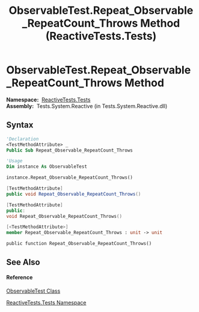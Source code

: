 ﻿---
title: ObservableTest.Repeat_Observable_RepeatCount_Throws Method  (ReactiveTests.Tests)
TOCTitle: Repeat_Observable_RepeatCount_Throws Method
ms:assetid: M:ReactiveTests.Tests.ObservableTest.Repeat_Observable_RepeatCount_Throws
ms:mtpsurl: https://msdn.microsoft.com/en-us/library/reactivetests.tests.observabletest.repeat_observable_repeatcount_throws(v=VS.103)
ms:contentKeyID: 36620068
ms.date: 06/28/2011
mtps_version: v=VS.103
f1_keywords:
- ReactiveTests.Tests.ObservableTest.Repeat_Observable_RepeatCount_Throws
dev_langs:
- CSharp
- JScript
- VB
- FSharp
- c++
---

# ObservableTest.Repeat\_Observable\_RepeatCount\_Throws Method

**Namespace:**  [ReactiveTests.Tests](hh289046\(v=vs.103\).md)  
**Assembly:**  Tests.System.Reactive (in Tests.System.Reactive.dll)

## Syntax

``` vb
'Declaration
<TestMethodAttribute> _
Public Sub Repeat_Observable_RepeatCount_Throws
```

``` vb
'Usage
Dim instance As ObservableTest

instance.Repeat_Observable_RepeatCount_Throws()
```

``` csharp
[TestMethodAttribute]
public void Repeat_Observable_RepeatCount_Throws()
```

``` c++
[TestMethodAttribute]
public:
void Repeat_Observable_RepeatCount_Throws()
```

``` fsharp
[<TestMethodAttribute>]
member Repeat_Observable_RepeatCount_Throws : unit -> unit 
```

``` jscript
public function Repeat_Observable_RepeatCount_Throws()
```

## See Also

#### Reference

[ObservableTest Class](hh288687\(v=vs.103\).md)

[ReactiveTests.Tests Namespace](hh289046\(v=vs.103\).md)

